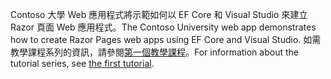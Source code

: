 <span data-ttu-id="79767-101">Contoso 大學 Web 應用程式將示範如何以 EF Core 和 Visual Studio 來建立 Razor 頁面 Web 應用程式。</span><span class="sxs-lookup"><span data-stu-id="79767-101">The Contoso University web app demonstrates how to create Razor Pages web apps using EF Core and Visual Studio.</span></span> <span data-ttu-id="79767-102">如需教學課程系列的資訊，請參閱[第一個教學課程](xref:data/ef-rp/intro)。</span><span class="sxs-lookup"><span data-stu-id="79767-102">For information about the tutorial series, see [the first tutorial](xref:data/ef-rp/intro).</span></span>